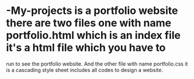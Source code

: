 # -My-projects is a portfolio website there are two files one with name portfolio.html which is an index file it's a html file which you have to 
run to see the portfolio website.
And the other file with name portfolio.css it is a cascading style sheet includes all codes to design a website.
